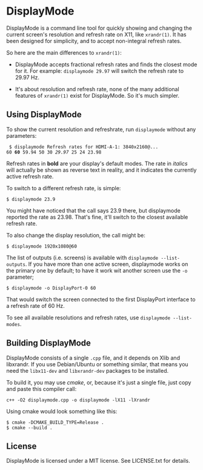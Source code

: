 DisplayMode
===========

DisplayMode is a command line tool for quickly showing and changing the current
screen's resolution and refresh rate on X11, like `xrandr(1)`. It has been
designed for simplicity, and to accept non-integral refresh rates.

So here are the main differences to `xrandr(1)`:

 * DisplayMode accepts fractional refresh rates and finds the closest mode
   for it. For example: `displaymode 29.97` will switch the refresh rate to
   29.97 Hz.
   
 * It's about resolution and refresh rate, none of the many additional
   features of `xrandr(1)` exist for DisplayMode. So it's much simpler.

Using DisplayMode
-----------------

To show the current resolution and refreshrate, run `displaymode` without any
parameters:

<code><pre>
  $ displaymode
  Refresh rates for HDMI-A-1:
    3840x2160@...    60      **60**      59.94   50      30      _29.97_   25      24      23.98
</pre></code>

Refresh rates in **bold** are your display's default modes. The rate in
_italics_ will actually be shown as reverse text in reality, and it indicates
the currently active refresh rate.

To switch to a different refresh rate, is simple:

    $ displaymode 23.9
    
You might have noticed that the call says 23.9 there, but displaymode reported
the rate as 23.98. That's fine, it'll switch to the closest available refresh
rate.

To also change the display resolution, the call might be:

    $ displaymode 1920x1080@60

The list of outputs (i.e. screens) is available with `displaymode --list-outputs`.
If you have more than one active screen, displaymode works on the primary one by
default; to have it work wit another screen use the `-o` parameter;

    $ displaymode -o DisplayPort-0 60

That would switch the screen connected to the first DisplayPort interface to a
refresh rate of 60 Hz.

To see all available resolutions and refresh rates, use
`displaymode --list-modes`.
    
Building DisplayMode
--------------------

DisplayMode consists of a single `.cpp` file, and it depends on Xlib and
libxrandr. If you use Debian/Ubuntu or something similar, that means you
need the `libx11-dev` and `libxrandr-dev` packages to be installed.

To build it, you may use *cmake*, or, because it's just a single file,
just copy and paste this compiler call:

    c++ -O2 displaymode.cpp -o displaymode -lX11 -lXrandr
  
Using cmake would look something like this:

    $ cmake -DCMAKE_BUILD_TYPE=Release .
    $ cmake --build .

License
-------

DisplayMode is licensed under a MIT license. See LICENSE.txt for details.
